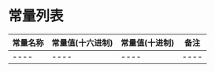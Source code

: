 # 常量列表
| 常量名称 | 常量值(十六进制) | 常量值(十进制) | 备注 |
| -------- | ---------------- | -------------- | ---- |
| ----     | ----             | ----           | ---- |